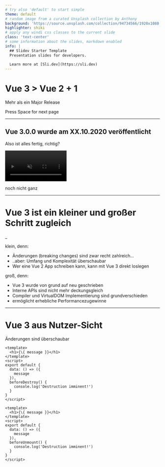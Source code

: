 ```yaml
---
# try also 'default' to start simple
theme: default 
# random image from a curated Unsplash collection by Anthony
background: 'https://source.unsplash.com/collection/94734566/1920x1080'
highlighter: shiki
# apply any windi css classes to the current slide
class: 'text-center'
# some information about the slides, markdown enabled
info: |
  ## Slidev Starter Template
  Presentation slides for developers.
  
  Learn more at [Sli.dev](https://sli.dev)
---
```


# Vue 3 > Vue 2 + 1

Mehr als ein Major Release

<div class="pt-12">
  <span @click="$slidev.nav.next" class="px-2 p-1 rounded cursor-pointer" hover="bg-white bg-opacity-10">
    Press Space for next page <carbon:arrow-right class="inline"/>
  </span>
</div>

---

<div class="text-center">
  <h2 class="text-2xl">
  Vue 3.0.0 wurde am XX.10.2020 veröffentlicht 
  </h2>
  <div class="mt-24">
    <p v-click>
      Also ist alles fertig, richtig?
    </p>
    <div v-after class="mt-4">
      <video autoplay loop muted="true" width="200"  class="mx-auto">    
          <source 
            src="https://media.giphy.com/media/b2dCcePmq65w8rs4z0/source.mp4"
            type="video/mp4" 
          />    
      </video> 
    </div>
    <p v-click class="mt-4">noch nicht ganz</p>
  </div>
</div>


---

# Vue 3 ist ein kleiner und großer Schritt zugleich

_

<div v-click class="mt-8">
klein, denn:

* Änderungen (breaking changes) sind zwar recht zahlreich...
* ..aber: Umfang und Komplexität überschaubar
* Wer eine Vue 2 App schreiben kann, kann mit Vue 3 direkt loslegen
</div>

<div v-click class="mt-8">
groß, denn:

* Vue 3 wurde von grund auf neu geschrieben
* Interne APIs sind nicht mehr deckungsgleich
* Compiler und VirtualDOM Implementierung sind grundverschieden
* ermöglicht erhebliche Performancezugewinne
</div>

---

# Vue 3 aus Nutzer-Sicht

Änderungen sind überschaubar

<div class="flex justify-between">
  <div class="flex-grow mr-2">

```html{all|9}
<template>
  <h1>{\{ message }}</h1>
</template>
<script>
export default {
  data: () => ({
    message
  }),
  beforeDestroy() {
    console.log('Destruction imminent!')
  }
}
</script>
```

  </div>
  <div class="flex-grow">

```html{all|9}
<template>
  <h1>{\{ message }}</h1>
</template>
<script>
export default {
  data: () => ({
    message
  }),
  beforeUnmount() {
    console.log('Destruction imminent!')
  }
}
</script>
```

  </div>
</div>